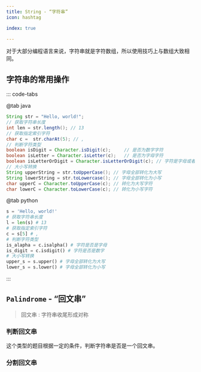 ```yaml
---
title: String - “字符串”
icon: hashtag

index: true

---
```


  对于大部分编程语言来说，字符串就是字符数组，所以使用技巧上与数组大致相同。

<!-- more -->

## 字符串的常用操作

::: code-tabs

@tab java
```java
String str = "Hello, world!";
// 获取字符串长度
int len = str.length(); // 13
// 获取指定索引字符
char c =  str.charAt(5); // ,
// 判断字符类型
boolean isDigit = Character.isDigit(c);     // 是否为数字字符
boolean isLetter = Character.isLetter(c);   // 是否为字母字符
boolean isLetterOrDigit = Character.isLetterOrDigit(c); // 字符是字母或者数字
// 大小写转换
String upperString = str.toUpperCase(); // 字母全部转化为大写
String lowerString = str.toLowercase(); // 字母全部转化为小写
char upperC = Character.toUpperCase(c); // 转化为大写字符
char lowerC = Character.toLowerCase(c); // 转化为小写字符
```

@tab python
```py
s = 'Hello, world!'
# 获取字符串长度
l = len(s) # 13
# 获取指定索引字符
c = s[5] # ,
# 判断字符类型
is_alapha = c.isalpha() # 字符是否是字母
is_digit = c.isdigit() # 字符是否是数字
# 大小写转换
upper_s = s.upper() # 字母全部转化为大写
lower_s = s.lower() # 字母全部转化为小写
```

:::


## `Palindrome` - “回文串”

> 回文串 : 字符串收尾形成对称

### 判断回文串

  这个类型的题目根据一定的条件，判断字符串是否是一个回文串。
  
<!-- @include: @leetcode/problems/0x0100.md#0125 -->

<!-- @include: @leetcode/problems/0x0600.md#0680 -->

<!-- @include: @leetcode/problems/0x1600.md#1616 -->

<!-- @include: @leetcode/problems/0x0000.md#0005 -->


### 分割回文串

